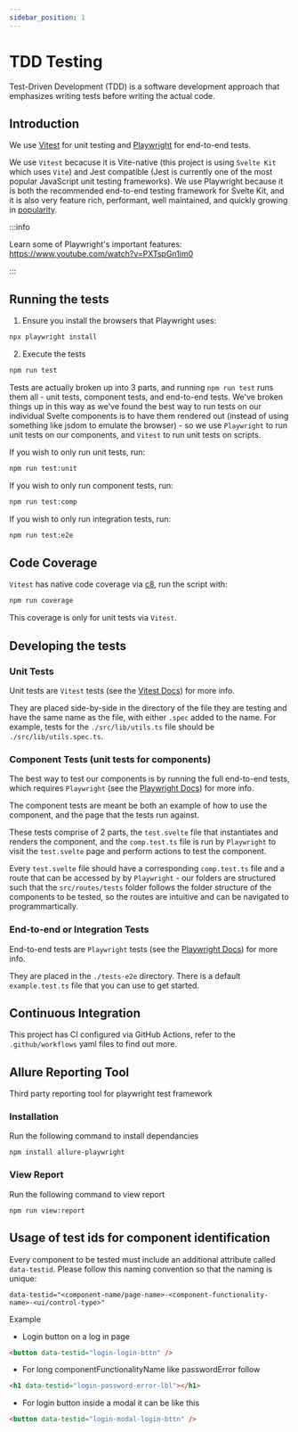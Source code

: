 ```yaml
---
sidebar_position: 1
---
```


# TDD Testing

Test-Driven Development (TDD) is a software development approach that emphasizes writing tests before writing the actual code.

## Introduction

We use [Vitest](https://vitest.dev/) for unit testing and [Playwright](https://playwright.dev/) for end-to-end tests.

We use `Vitest` becacuse it is Vite-native (this project is using `Svelte Kit` which uses `Vite`) and Jest compatible
(Jest is currently one of the most popular JavaScript unit testing frameworks). We use Playwright because it is both the
recommended end-to-end testing framework for Svelte Kit, and it is also very feature rich, performant, well maintained,
and quickly growing in [popularity](https://openbase.com/js/playwright/insights).

:::info

Learn some of Playwright's important features: https://www.youtube.com/watch?v=PXTspGn1im0

:::

## Running the tests

1. Ensure you install the browsers that Playwright uses:

```bash
npx playwright install
```

2. Execute the tests

```bash
npm run test
```

Tests are actually broken up into 3 parts, and running `npm run test` runs them all - unit tests, component tests, and
end-to-end tests. We've broken things up in this way as we've found the best way to run tests on our individual
Svelte components is to have them rendered out (instead of using something like jsdom to emulate the browser) - so we
use `Playwright` to run unit tests on our components, and `Vitest` to run unit tests on scripts.

If you wish to only run unit tests, run:

```bash
npm run test:unit
```

If you wish to only run component tests, run:

```bash
npm run test:comp
```

If you wish to only run integration tests, run:

```bash
npm run test:e2e
```

## Code Coverage

`Vitest` has native code coverage via [c8](https://github.com/bcoe/c8), run the script with:

```bash
npm run coverage
```

This coverage is only for unit tests via `Vitest`.

## Developing the tests

### Unit Tests

Unit tests are `Vitest` tests (see the [Vitest Docs](https://vitest.dev/api/)) for more info.

They are placed side-by-side in the directory of the file they are testing and have the same name as the file, with
either `.spec` added to the name. For example, tests for the `./src/lib/utils.ts` file should be
`./src/lib/utils.spec.ts`.

### Component Tests (unit tests for components)

The best way to test our components is by running the full end-to-end tests, which requires `Playwright`
(see the [Playwright Docs](https://playwright.dev/docs/intro)) for more info.

The component tests are meant be both an example of how to use the component, and the page that the tests run against.

These tests comprise of 2 parts, the `test.svelte` file that instantiates and renders the component, and the
`comp.test.ts` file is run by `Playwright` to visit the `test.svelte` page and perform actions to test the component.

Every `test.svelte` file should have a corresponding `comp.test.ts` file and a route that can be accessed by
by `Playwright` - our folders are structured such that the `src/routes/tests` folder follows the folder structure of the
components to be tested, so the routes are intuitive and can be navigated to programmartically.

### End-to-end or Integration Tests

End-to-end tests are `Playwright` tests (see the [Playwright Docs](https://playwright.dev/docs/intro)) for more info.

They are placed in the `./tests-e2e` directory. There is a default `example.test.ts` file that you can use to get started.

## Continuous Integration

This project has CI configured via GitHub Actions, refer to the `.github/workflows` yaml files to find out more.

## Allure Reporting Tool

Third party reporting tool for playwright test framework

### Installation

Run the following command to install dependancies

    npm install allure-playwright

### View Report

Run the following command to view report

    npm run view:report

## Usage of test ids for component identification

Every component to be tested must include an additional attribute called `data-testid`.
Please follow this naming convention so that the naming is unique:

```
data-testid="<component-name/page-name>-<component-functionality-name>-<ui/control-type>"
```

Example

-   Login button on a log in page

```HTML
<button data-testid="login-login-bttn" />
```

-   For long componentFunctionalityName like passwordError follow

```HTML
<h1 data-testid="login-password-error-lbl"></h1>
```

-   For login button inside a modal it can be like this

```HTML
<button data-testid="login-modal-login-bttn" />
```
